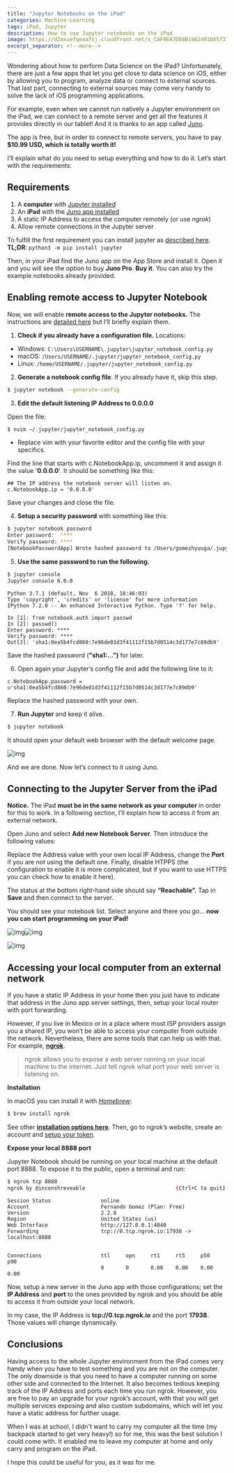 ```yaml
---
title: "Jupyter Notebooks on the iPad"
categories: Machine-Learning
tags: iPad, Jupyter
description: How to use Jupyter notebooks on the iPad
image: https://d2mxuefqeaa7sj.cloudfront.net/s_CAF9EA7D08B1982491D85737F009F737533E350DFFFFE4AC618639C2924C020C_1544059001417_file.jpeg
excerpt_separator: <!--more-->
---
```


Wondering about how to perform Data Science on the iPad? Unfortunately, there are just a few apps that let you get close to data science on iOS, either by allowing you to program, analyze data or connect to external sources. That last part, connecting to external sources may come very handy to solve the lack of iOS programming applications.

For example, even when we cannot run natively a Jupyter environment on the iPad, we can connect to a remote server and get all the features it provides directly in our tablet! And it is thanks to an app called [Juno](https://juno.sh/).



The app is free, but in order to connect to remote servers, you have to pay **$10.99 USD, which is totally worth it!**



I’ll explain what do you need to setup everything and how to do it. Let’s start with the requirements:
<!--more-->


## Requirements

1. A **computer** with [Jupyter installed](http://jupyter.org/install.html)
2. An **iPad** with the [Juno app installed](https://itunes.apple.com/app/juno-jupyter-notebook-client/id1315744137)
3. A static IP Address to access the computer remotely (or use *ngrok*)
4. Allow remote connections in the Jupyter server



To fulfill the first requirement you can install jupyter as [described here](http://jupyter.org/install.html). **TL;DR**: `python3 -m pip install jupyter`



Then, in your iPad find the Juno app on the App Store and install it. Open it and you will see the option to buy **Juno Pro**. **Buy it**. You can also try the example notebooks already provided.



## Enabling remote access to Jupyter Notebook

Now, we will enable **remote access to the Jupyter notebooks.** The instructions are [detailed here](https://jupyter-notebook.readthedocs.io/en/stable/public_server.html) but I’ll briefly explain them.



1. **Check if you already have a configuration file.** Locations:

- Windows: `C:\Users\USERNAME\.jupyter\jupyter_notebook_config.py`
- macOS: `/Users/USERNAME/.jupyter/jupyter_notebook_config.py`
- Linux: `/home/USERNAME/.jupyter/jupyter_notebook_config.py`



2. **Generate a notebook config file**. If you already have it, skip this step.

```bash
$ jupyter notebook --generate-config
```



3. **Edit the default listening IP Address to 0.0.0.0**

Open the file:

```bash
$ nvim ~/.jupyter/jupyter_notebook_config.py
```



- Replace vim with your favorite editor and the config file with your specifics.

Find the line that starts with c.NotebookApp.ip, uncomment it and assign it the value '**0.0.0.0**'. It should be something like this:

```
## The IP address the notebook server will listen on.
c.NotebookApp.ip = '0.0.0.0'
```

Save your changes and close the file.



4. **Setup a security password** with something like this:

```bash
$ jupyter notebook password
Enter password:  ****
Verify password: ****
[NotebookPasswordApp] Wrote hashed password to /Users/gomezhyuuga/.jupyter/jupyter_notebook_config.json
```

5. **Use the same password to run the following.**

```bash
$ jupyter console
Jupyter console 6.0.0
```


```
Python 3.7.1 (default, Nov  6 2018, 18:46:03)
Type 'copyright', 'credits' or 'license' for more information
IPython 7.2.0 -- An enhanced Interactive Python. Type '?' for help.
```


```ipython
In [1]: from notebook.auth import passwd
In [2]: passwd()
Enter password: ****
Verify password: ****
Out[2]: 'sha1:0ea5b4fcd860:7e96de01d3f41112f15b7d0514c3d177e7c89db9'
```

Save the hashed password (**"****sha1:…****")** for later.



6. Open again your Jupyter’s config file and add the following line to it:

```
c.NotebookApp.password = u'sha1:0ea5b4fcd860:7e96de01d3f41112f15b7d0514c3d177e7c89db9'
```

Replace the hashed password with your own.



7. **Run Jupyter** and keep it alive.

```bash
$ jupyter notebook
```

It should open your default web browser with the default welcome page.

![img](https://d2mxuefqeaa7sj.cloudfront.net/s_CAF9EA7D08B1982491D85737F009F737533E350DFFFFE4AC618639C2924C020C_1544056528684_image.png)

And we are done. Now let’s connect to it using Juno.



## Connecting to the Jupyter Server from the iPad



**Notice.** The iPad **must be in the same network as your computer** in order for this to work. In a following section, I’ll explain how to access it from an external network.



Open Juno and select **Add new Notebook Server**. Then introduce the following values:



Replace the Address value with your own local IP Address, change the **Port** if you are not using the default one. Finally, disable HTPPS (the configuration to enable it is more complicated, but if you want to use HTTPS you can check how to enable it here).



The status at the bottom right-hand side should say **“Reachable”.** Tap in **Save** and then connect to the server.



You should see your notebook list. Select anyone and there you go… **now you can start programming on your iPad!**



![img](https://d2mxuefqeaa7sj.cloudfront.net/s_CAF9EA7D08B1982491D85737F009F737533E350DFFFFE4AC618639C2924C020C_1544058652634_file.jpeg)![img](https://d2mxuefqeaa7sj.cloudfront.net/s_CAF9EA7D08B1982491D85737F009F737533E350DFFFFE4AC618639C2924C020C_1544059035039_file.jpeg)



![img](https://d2mxuefqeaa7sj.cloudfront.net/s_CAF9EA7D08B1982491D85737F009F737533E350DFFFFE4AC618639C2924C020C_1544059001417_file.jpeg)

## Accessing your local computer from an external network



If you have a static IP Address in your home then you just have to indicate that address in the Juno app server settings, then, setup your local router with port forwarding.



However, if you live in Mexico or in a place where most ISP providers assign you a shared IP, you won’t be able to access your computer from outside the network. Nevertheless, there are some tools that can help us with that. For example, [**ngrok**](https://ngrok.com).



> ngrok allows you to expose a web server running on your local machine to the internet. Just tell ngrok what port your web server is listening on.



**Installation**

In macOS you can install it with [*Homebrew*](https://brew.sh/):

```bash
$ brew install ngrok
```

See other [**installation options here**](https://ngrok.com/download). Then, go to ngrok’s website, create an account and [setup your token](https://ngrok.com/download).



**Expose your local 8888 port**

Jupyter Notebook should be running on your local machine at the default port 8888. To expose it to the public, open a terminal and run:

```bash
$ ngrok tcp 8888
ngrok by @inconshreveable                             (Ctrl+C to quit)
```


```
Session Status                online
Account                       Fernando Gomez (Plan: Free)
Version                       2.2.8
Region                        United States (us)
Web Interface                 http://127.0.0.1:4040
Forwarding                    tcp://0.tcp.ngrok.io:17938 -> localhost:8888


Connections                   ttl     opn     rt1     rt5     p50     p90
                              0       0       0.00    0.00    0.00    0.00
```



Now, setup a new server in the Juno app with those configurations; set the **IP Address** and **port** to the ones provided by ngrok and you should be able to access it from outside your local network.

In my case, the IP Address is **tcp://0.tcp.ngrok.io** and the port **17938**. Those values will change dynamically.



## Conclusions

Having access to the whole Jupyter environment from the iPad comes very handy when you have to test something and you are not on the computer. The only downside is that you need to have a computer running on some other side and connected to the Internet. It also becomes tedious keeping track of the IP Address and ports each time you run ngrok. However, you are free to pay an upgrade for your ngrok’s account, with that you will get multiple services exposing and also custom subdomains, which will let you have a static address for further usage.



When I was at school, I didn't want to carry my computer all the time (my backpack started to get very heavy!) so for me, this was the best solution I could come with. It enabled me to leave my computer at home and only carry and program on the iPad.



I hope this could be useful for you, as it was for me.